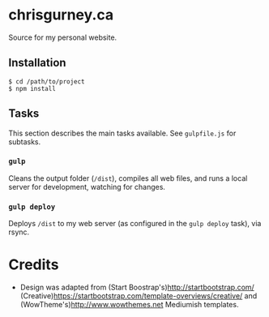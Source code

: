 # chrisgurney.ca

Source for my personal website.

## Installation

    $ cd /path/to/project
    $ npm install

## Tasks

This section describes the main tasks available. See `gulpfile.js` for subtasks.

### `gulp`

Cleans the output folder (`/dist`), compiles all web files, and runs a local server for development, watching for changes.

### `gulp deploy`

Deploys `/dist` to my web server (as configured in the `gulp deploy` task), via rsync.

# Credits

* Design was adapted from (Start Boostrap's)<http://startbootstrap.com/> (Creative)<https://startbootstrap.com/template-overviews/creative/> and (WowTheme's)<http://www.wowthemes.net> Mediumish templates.